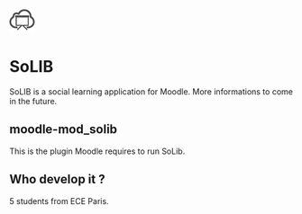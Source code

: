 ![](favicon.ico)
# SoLIB
SoLIB is a social learning application for Moodle. More informations to come in the future.

## moodle-mod_solib
This is the plugin Moodle requires to run SoLib.

## Who develop it ?
5 students from ECE Paris.